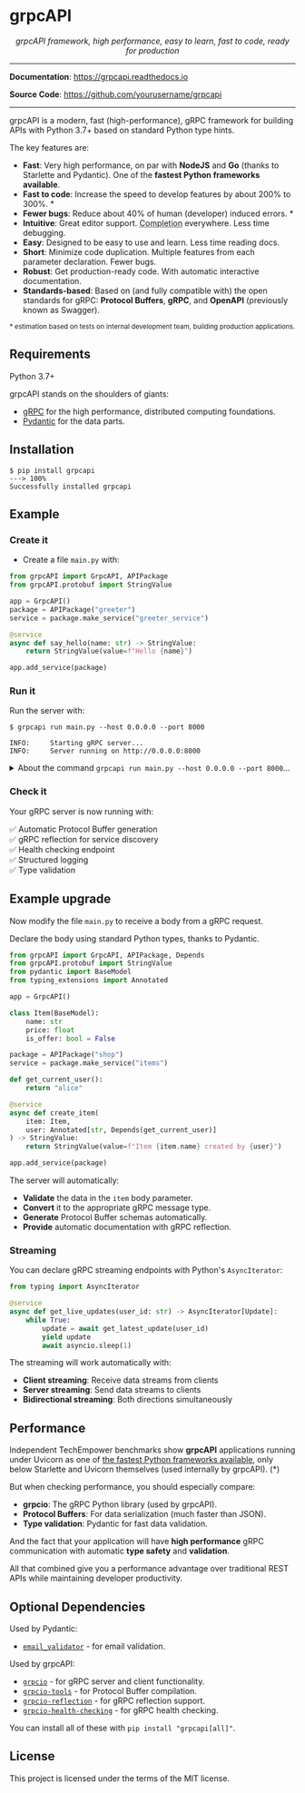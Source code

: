 # grpcAPI

<p align="center">
    <em>grpcAPI framework, high performance, easy to learn, fast to code, ready for production</em>
</p>

---

**Documentation**: <a href="https://grpcapi.readthedocs.io" target="_blank">https://grpcapi.readthedocs.io</a>

**Source Code**: <a href="https://github.com/yourusername/grpcapi" target="_blank">https://github.com/yourusername/grpcapi</a>

---

grpcAPI is a modern, fast (high-performance), gRPC framework for building APIs with Python 3.7+ based on standard Python type hints.

The key features are:

* **Fast**: Very high performance, on par with **NodeJS** and **Go** (thanks to Starlette and Pydantic). One of the **fastest Python frameworks available**.
* **Fast to code**: Increase the speed to develop features by about 200% to 300%. *
* **Fewer bugs**: Reduce about 40% of human (developer) induced errors. *
* **Intuitive**: Great editor support. <abbr title="also known as auto-complete, autocompletion, IntelliSense">Completion</abbr> everywhere. Less time debugging.
* **Easy**: Designed to be easy to use and learn. Less time reading docs.
* **Short**: Minimize code duplication. Multiple features from each parameter declaration. Fewer bugs.
* **Robust**: Get production-ready code. With automatic interactive documentation.
* **Standards-based**: Based on (and fully compatible with) the open standards for gRPC: **Protocol Buffers**, **gRPC**, and **OpenAPI** (previously known as Swagger).

<small>* estimation based on tests on internal development team, building production applications.</small>

## Requirements

Python 3.7+

grpcAPI stands on the shoulders of giants:

* <a href="https://grpc.io/" class="external-link" target="_blank">gRPC</a> for the high performance, distributed computing foundations.
* <a href="https://pydantic-docs.helpmanual.io/" class="external-link" target="_blank">Pydantic</a> for the data parts.

## Installation

<div class="termy">

```console
$ pip install grpcapi
---> 100%
Successfully installed grpcapi
```

</div>

## Example

### Create it

* Create a file `main.py` with:

```Python
from grpcAPI import GrpcAPI, APIPackage
from grpcAPI.protobuf import StringValue

app = GrpcAPI()
package = APIPackage("greeter")
service = package.make_service("greeter_service")

@service
async def say_hello(name: str) -> StringValue:
    return StringValue(value=f"Hello {name}")

app.add_service(package)
```

### Run it

Run the server with:

<div class="termy">

```console
$ grpcapi run main.py --host 0.0.0.0 --port 8000

INFO:     Starting gRPC server...
INFO:     Server running on http://0.0.0.0:8000
```

</div>

<details markdown="1">
<summary>About the command <code>grpcapi run main.py --host 0.0.0.0 --port 8000</code>...</summary>

The command `grpcapi run` refers to:

* `main.py`: the file with the Python object `app`.
* `--host 0.0.0.0`: make the server available externally
* `--port 8000`: the port to serve on

</details>

### Check it

Your gRPC server is now running with:

✅ Automatic Protocol Buffer generation  
✅ gRPC reflection for service discovery  
✅ Health checking endpoint  
✅ Structured logging  
✅ Type validation

## Example upgrade

Now modify the file `main.py` to receive a body from a gRPC request.

Declare the body using standard Python types, thanks to Pydantic.

```Python hl_lines="4  9-12  25-27"
from grpcAPI import GrpcAPI, APIPackage, Depends
from grpcAPI.protobuf import StringValue
from pydantic import BaseModel
from typing_extensions import Annotated

app = GrpcAPI()

class Item(BaseModel):
    name: str
    price: float
    is_offer: bool = False

package = APIPackage("shop")
service = package.make_service("items")

def get_current_user():
    return "alice"

@service
async def create_item(
    item: Item,
    user: Annotated[str, Depends(get_current_user)]
) -> StringValue:
    return StringValue(value=f"Item {item.name} created by {user}")

app.add_service(package)
```

The server will automatically:

* **Validate** the data in the `item` body parameter.
* **Convert** it to the appropriate gRPC message type.
* **Generate** Protocol Buffer schemas automatically.
* **Provide** automatic documentation with gRPC reflection.

### Streaming

You can declare gRPC streaming endpoints with Python's `AsyncIterator`:

```Python
from typing import AsyncIterator

@service
async def get_live_updates(user_id: str) -> AsyncIterator[Update]:
    while True:
        update = await get_latest_update(user_id)
        yield update
        await asyncio.sleep(1)
```

The streaming will work automatically with:

* **Client streaming**: Receive data streams from clients
* **Server streaming**: Send data streams to clients  
* **Bidirectional streaming**: Both directions simultaneously

## Performance

Independent TechEmpower benchmarks show **grpcAPI** applications running under Uvicorn as one of <a href="https://www.techempower.com/benchmarks/#section=data-r17&hw=ph&test=query&l=zijmkf-1" class="external-link" target="_blank">the fastest Python frameworks available</a>, only below Starlette and Uvicorn themselves (used internally by grpcAPI). (*)

But when checking performance, you should especially compare:

- **grpcio**: The gRPC Python library (used by grpcAPI).
- **Protocol Buffers**: For data serialization (much faster than JSON).
- **Type validation**: Pydantic for fast data validation.

And the fact that your application will have **high performance** gRPC communication with automatic **type safety** and **validation**.

All that combined give you a performance advantage over traditional REST APIs while maintaining developer productivity.

## Optional Dependencies

Used by Pydantic:

* <a href="https://github.com/JoshData/python-email-validator" target="_blank"><code>email_validator</code></a> - for email validation.

Used by grpcAPI:

* <a href="https://grpc.io" target="_blank"><code>grpcio</code></a> - for gRPC server and client functionality.
* <a href="https://grpc.io" target="_blank"><code>grpcio-tools</code></a> - for Protocol Buffer compilation.
* <a href="https://grpc.io" target="_blank"><code>grpcio-reflection</code></a> - for gRPC reflection support.
* <a href="https://grpc.io" target="_blank"><code>grpcio-health-checking</code></a> - for gRPC health checking.

You can install all of these with `pip install "grpcapi[all]"`.

## License

This project is licensed under the terms of the MIT license.
